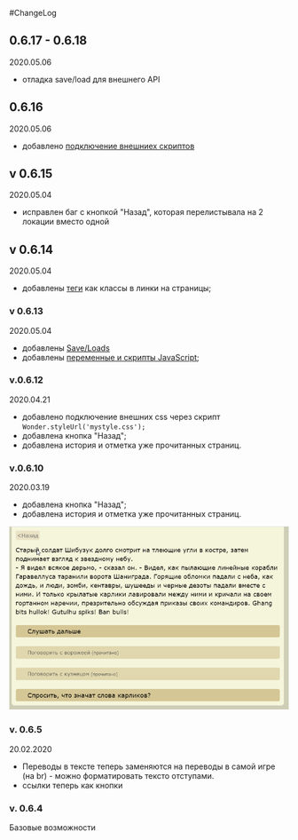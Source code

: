 #ChangeLog
## 0.6.17 - 0.6.18
2020.05.06
- отладка save/load для внешнего API

## 0.6.16
2020.05.06
- добавлено [подключение внешниех скриптов](docs/ScriptsExternal.md)

## v 0.6.15
2020.05.04
- исправлен баг с кнопкой "Назад", которая перелистывала на 2 локации вместо одной

## v 0.6.14
2020.05.04
- добавлены [теги](docs/Tags.md) как классы в линки на страницы;

### v 0.6.13
2020.05.04
- добавлены [Save/Loads](docs/SaveLoad.md)
- добавлены [переменные и скрипты JavaScript](docs/Scripts.md);

### v.0.6.12
2020.04.21
- добавлено подключение внешних css через скрипт `Wonder.styleUrl('mystyle.css');`
- добавлена кнопка "Назад";
- добавлена история и отметка уже прочитанных страниц.

### v.0.6.10

2020.03.19
- добавлена кнопка "Назад";
- добавлена история и отметка уже прочитанных страниц.

![History](../docs/img/2020-03-19_history.png)

### v. 0.6.5  
20.02.2020
- Переводы в тексте теперь заменяются на переводы в самой игре (на br) - можно форматировать тексто отступами.
- ссылки теперь как кнопки

### v. 0.6.4 
Базовые возможности
